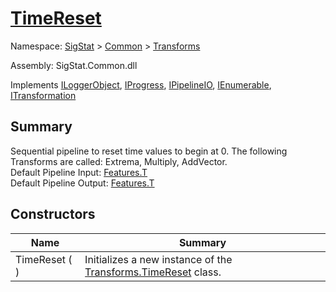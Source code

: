 # [TimeReset](./TimeReset.md)

Namespace: [SigStat]() > [Common](./../README.md) > [Transforms](./README.md)

Assembly: SigStat.Common.dll

Implements [ILoggerObject](./../ILoggerObject.md), [IProgress](./../Helpers/IProgress.md), [IPipelineIO](./../Pipeline/IPipelineIO.md), [IEnumerable](https://docs.microsoft.com/en-us/dotnet/api/System.Collections.IEnumerable), [ITransformation](./../ITransformation.md)

## Summary
Sequential pipeline to reset time values to begin at 0.  The following Transforms are called: Extrema, Multiply, AddVector.  <br>Default Pipeline Input: [Features.T](https://github.com/hargitomi97/sigstat/blob/master/docs/md/SigStat/Common/Features.md)<br>Default Pipeline Output: [Features.T](https://github.com/hargitomi97/sigstat/blob/master/docs/md/SigStat/Common/Features.md)

## Constructors

| Name | Summary | 
| --- | --- | 
| TimeReset (  ) | Initializes a new instance of the [Transforms.TimeReset](https://github.com/hargitomi97/sigstat/blob/master/docs/md/SigStat/Common/Transforms/TimeReset.md) class. | 


